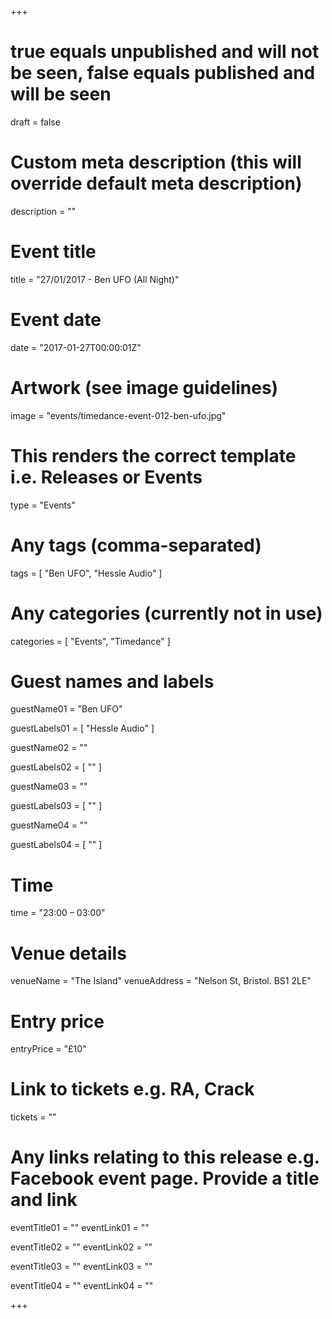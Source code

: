 +++

# true equals unpublished and will not be seen, false equals published and will be seen
draft = false

# Custom meta description (this will override default meta description)
description = ""

# Event title
title = "27/01/2017 - Ben UFO (All Night)"

# Event date
date = "2017-01-27T00:00:01Z"

# Artwork (see image guidelines)
image = "events/timedance-event-012-ben-ufo.jpg"

# This renders the correct template i.e. Releases or Events
type = "Events"

# Any tags (comma-separated)
tags = [ 
	"Ben UFO",
	"Hessle Audio"
]

# Any categories (currently not in use)
categories = [
  "Events",
  "Timedance"
]

# Guest names and labels
guestName01 = "Ben UFO"

guestLabels01 = [
	"Hessle Audio"
]

guestName02 = ""

guestLabels02 = [
	""
]

guestName03 = ""

guestLabels03 = [
	""
]

guestName04 = ""

guestLabels04 = [
	""
]

# Time
time = "23:00 – 03:00"

# Venue details
venueName = "The Island"
venueAddress = "Nelson St, Bristol. BS1 2LE"

# Entry price
entryPrice = "£10"

# Link to tickets e.g. RA, Crack 
tickets = ""

# Any links relating to this release e.g. Facebook event page. Provide a title and link
eventTitle01 = ""
eventLink01 = ""

eventTitle02 = ""
eventLink02 = ""

eventTitle03 = ""
eventLink03 = ""

eventTitle04 = ""
eventLink04 = ""


+++
